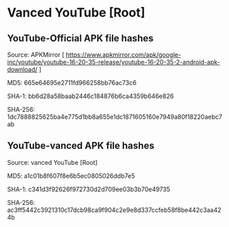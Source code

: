 # Vanced YouTube [Root]
## YouTube-Official APK file hashes
Source: APKMirror [ https://www.apkmirror.com/apk/google-inc/youtube/youtube-16-20-35-release/youtube-16-20-35-2-android-apk-download/ ]

MD5: 665e64695e2711fd966258bb76ac73c6

SHA-1: bb6d28a58baab2446c184876b6ca4359b646e826

SHA-256: 1dc7888825625ba4e775d1bb8a655e1dc1871605160e7949a80f18220aebc7ab

## YouTube-vanced APK file hashes
Source: vanced YouTube [Root]

MD5: a1c01b8f607f8e6b5ec0805026ddb7e5

SHA-1: c341d3f92626f972730d2d709ee03b3b70e49735

SHA-256: ac3ff5442c3921310c17dcb98ca9f904c2e9e8d337ccfeb58f8be442c3aa424b
